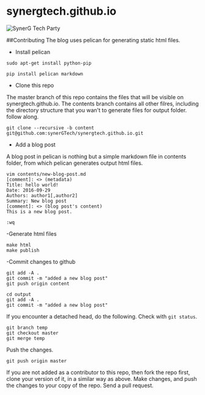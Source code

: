 # synergtech.github.io
![SynerG Tech Party](https://cloud.githubusercontent.com/assets/1687568/18940459/027c5614-8626-11e6-95fc-8fef60eee9ca.png "synerG Tech Party")

##Contributing
The blog uses pelican for generating static html files.
- Install pelican

```sudo apt-get install python-pip```

```pip install pelican markdown```

- Clone this repo

The master branch of this repo contains the files that will be visible on synergtech.github.io. The contents branch contains all other filres, including the directory structure that you wan't to generate files for output folder. follow along.

```git clone --recursive -b content git@github.com:synerGTech/synergtech.github.io.git```

- Add a blog post

A blog post in pelican is nothing but a simple markdown file in contents folder, from which pelican generates output html files.

```
vim contents/new-blog-post.md
[comment]: <> (metadata)
Title: hello world! 
Date: 2016-09-29
Authors: author1[,author2]
Summary: New blog post
[comment]: <> (blog post's content)
This is a new blog post.

:wq
```

-Generate html files

```
make html
make publish
```

-Commit changes to github

```
git add -A .
git commit -m "added a new blog post"
git push origin content

cd output
git add -A .
git commit -m "added a new blog post"
```

If you encounter a detached head, do the following. Check with ```git status```.

```
git branch temp
git checkout master
git merge temp
```

Push the changes.

```
git push origin master
```

If you are not added as a contributor to this repo, then fork the repo first, clone your version of it, in a similar way as above. Make changes, and push the changes to your copy of
the repo. Send a pull request.
